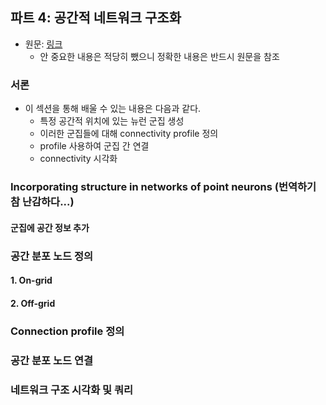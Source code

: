 ## 파트 4: 공간적 네트워크 구조화
- 원문: <a href="https://nest-simulator.readthedocs.io/en/stable/tutorials/pynest_tutorial/part_4_spatially_structured_networks.html#pynest-tutorial-4">링크</a>
  - 안 중요한 내용은 적당히 뺐으니 정확한 내용은 반드시 원문을 참조

### 서론
- 이 섹션을 통해 배울 수 있는 내용은 다음과 같다.
  - 특정 공간적 위치에 있는 뉴런 군집 생성
  - 이러한 군집들에 대해 connectivity profile 정의
  - profile 사용하여 군집 간 연결
  - connectivity 시각화


### Incorporating structure in networks of point neurons (번역하기 참 난감하다...)


#### 군집에 공간 정보 추가


### 공간 분포 노드 정의

#### 1. On-grid

#### 2. Off-grid


### Connection profile 정의

### 공간 분포 노드 연결


### 네트워크 구조 시각화 및 쿼리

